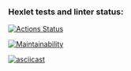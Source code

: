 ### Hexlet tests and linter status:
[![Actions Status](https://github.com/sergdemc/python-project-lvl1/workflows/hexlet-check/badge.svg)](https://github.com/sergdemc/python-project-lvl1/actions)

[![Maintainability](https://api.codeclimate.com/v1/badges/a9284bdadadf809a66ca/maintainability)](https://codeclimate.com/github/sergdemc/python-project-lvl1/maintainability)

[![asciicast](https://asciinema.org/a/xDkbig8onxRKIefcxqQv5Kwgj.svg)](https://asciinema.org/a/xDkbig8onxRKIefcxqQv5Kwgj)
